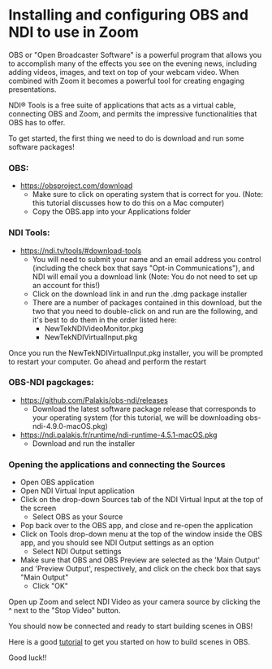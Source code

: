 # Installing and configuring OBS and NDI to use in Zoom

OBS or "Open Broadcaster Software" is a powerful program that allows you to accomplish many of the effects you see on the evening news, including adding videos, images, and text on top of your webcam video. When combined with Zoom it becomes a powerful tool for creating engaging presentations.

NDI® Tools is a free suite of applications that acts as a virtual cable, connecting OBS and Zoom, and permits the impressive functionalities that OBS has to offer.

To get started, the first thing we need to do is download and run some software packages!

### OBS:
  * https://obsproject.com/download
    * Make sure to click on operating system that is correct for you. (Note: this tutorial discusses how to do this on a Mac computer)
    * Copy the OBS.app into your Applications folder

### NDI Tools:
  * https://ndi.tv/tools/#download-tools
    * You will need to submit your name and an email address you control (including the check box that says "Opt-in Communications"), and NDI will email you a download link (Note: You do not need to set up an account for this!)
    * Click on the download link in and run the .dmg package installer
    * There are a number of packages contained in this download, but the two that you need to double-click on and run are the following, and it's best to do them in the order listed here:
      * NewTekNDIVideoMonitor.pkg
      * NewTekNDIVirtualInput.pkg

Once you run the NewTekNDIVirtualInput.pkg installer, you will be prompted to restart your computer. Go ahead and perform the restart

### OBS-NDI pagckages:
  * https://github.com/Palakis/obs-ndi/releases
    * Download the latest software package release that corresponds to your operating system (for this tutorial, we will be downloading obs-ndi-4.9.0-macOS.pkg)
  * https://ndi.palakis.fr/runtime/ndi-runtime-4.5.1-macOS.pkg
    * Download and run the installer

### Opening the applications and connecting the Sources
  * Open OBS application
  * Open NDI Virtual Input application
  * Click on the drop-down Sources tab of the NDI Virtual Input at the top of the screen
    * Select OBS as your Source
  * Pop back over to the OBS app, and close and re-open the application
  * Click on Tools drop-down menu at the top of the window inside the OBS app, and you should see NDI Output settings as an option
    * Select NDI Output settings
  * Make sure that OBS and OBS Preview are selected as the 'Main Output' and 'Preview Output', respectively, and click on the check box that says "Main Output"
    * Click "OK"

Open up Zoom and select NDI Video as your camera source by clicking the ^ next to the "Stop Video" button.

You should now be connected and ready to start building scenes in OBS!

Here is a good [tutorial](https://www.youtube.com/watch?v=hbjQIxyLBCE) to get you started on how to build scenes in OBS.

Good luck!!
